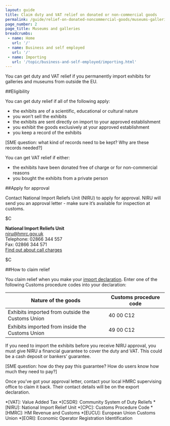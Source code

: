 ```yaml
---
layout: guide
title: Claim duty and VAT relief on donated or non-commercial goods
permalink: /guide/relief-on-donated-noncommercial-goods/museums-galleries.html
page_number: 2
page_title: Museums and galleries
breadcrumbs:
 - name: Home
   url: '/'
 - name: Business and self employed
   url: '/'
 - name: Importing
   url: '/topic/business-and-self-employed/importing.html'   
---
```


You can get duty and VAT relief if you permanently import exhibits for galleries and museums from outside the EU.

##Eligibility

You can get duty relief if all of the following apply:

- the exhibits are of a scientific, educational or cultural nature
- you won’t sell the exhibits
- the exhibits are sent directly on import to your approved establishment
- you exhibit the goods exclusively at your approved establishment
- you keep a record of the exhibits

[SME question: what kind of records need to be kept? Why are these records needed?]

You can get VAT relief if either:

- the exhibits have been donated free of charge or for non-commercial reasons
- you bought the exhibits from a private person

##Apply for approval

Contact National Import Reliefs Unit (NIRU) to apply for approval. NIRU will send you an approval letter - make sure it’s available for inspection at customs.  

$C

**National Import Reliefs Unit**   
<niru@hmrc.gov.uk>     
Telephone: 02866 344 557   
Fax: 02866 344 571    
[Find out about call charges](/call-charges)

$C 

##How to claim relief
   
You claim relief when you make your [import declaration](/guide/import-goods-outside-eu/overview.html). Enter one of the following Customs procedure codes into your declaration:

Nature of the goods | Customs procedure code
-|-
Exhibits imported from outside the Customs Union | 40 00 C12
Exhibits imported from inside the Customs Union | 49 00 C12


If you need to import the exhibits before you receive NIRU approval, you must give NIRU a financial guarantee to cover the duty and VAT. This could be a cash deposit or bankers’ guarantee.

[SME question: how do they pay this guarantee? How do users know how much they need to pay?]

Once you’ve got your approval letter, contact your local HMRC supervising office to claim it back. Their contact details will be on the export declaration. 


*[VAT]: Value Added Tax
*[CSDR]: Community System of Duty Reliefs
*[NIRU]: National Import Relief Unit
*[CPC]: Customs Procedure Code
*[HMRC]: HM Revenue and Customs
*[EUCU]: European Union Customs Union
*[EORI]: Economic Operator Registration Identification
